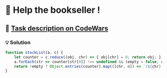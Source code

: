 # 📝 Help the bookseller !

## 🔗 [Task description on CodeWars](https://www.codewars.com/kata/54dc6f5a224c26032800005c)

### 💡 Solution

```javascript
function stockList(a, c) {
    let counter = c.reduce((obj, chr) => { obj[chr] = 0; return obj; }, {}), empty = true;
    a.forEach(str => counter[str[0]] !== undefined && (empty = false, counter[str[0]] += parseInt(str.match(/\d+/g))));
    return !empty ? Object.entries(counter).map(([chr, n]) => `(${chr} : ${n})`).join(' - ') : '';
}
```
